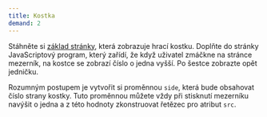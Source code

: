 ```yaml
---
title: Kostka
demand: 2
---
```


Stáhněte si [základ stránky](assets/kostka-zadani.zip), která zobrazuje hrací kostku. Doplňte do stránky JavaScriptový program, který zařídí, že když uživatel zmáčkne na stránce mezerník, na kostce se zobrazí číslo o jedna vyšší. Po šestce zobrazte opět jedničku.

Rozumným postupem je vytvořit si proměnnou `side`, která bude obsahovat číslo strany kostky. Tuto proměnnou můžete vždy při stisknutí mezerníku navýšit o jedna a z této hodnoty zkonstruovat řetězec pro atribut `src`.
